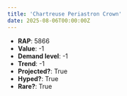 ```yaml
---
title: 'Chartreuse Periastron Crown'
date: 2025-08-06T00:00:00Z
---
```

- **RAP**: 5866
- **Value**: -1
- **Demand level**: -1
- **Trend**: -1
- **Projected?**: True
- **Hyped?**: True
- **Rare?**: True
